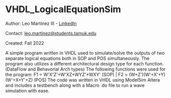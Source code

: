 # VHDL_LogicalEquationSim

Author: Leo Martinez III - [LinkedIn](https://www.linkedin.com/in/leo-martinez-iii/)

Contact: [leo.martinez@students.tamuk.edu](mailto:leo.martinez@students.tamuk.edu)

Created: Fall 2022

A simple program written in VHDL used to simulate/solve the outputs of two separate logical equations both in SOP and POS simultaneously. The program also utilizes a different architectural design type for each function. (DataFlow and Behavorial Arch types)
The following functions were used for the program: F1 = W'X'Z'+W'XZ+WYZ'+WXY' (SOP)  | F2 = (W+Z')(W'+X'+Y)(W'+X+Y'+Z) (POS)
The code was written in VHDL using ModelSim Altera and includes a testbench along with a Macro .do file to run a wave simulation with ease.
